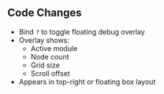 ## Code Changes

- Bind `?` to toggle floating debug overlay
- Overlay shows:
  - Active module
  - Node count
  - Grid size
  - Scroll offset
- Appears in top-right or floating box layout
